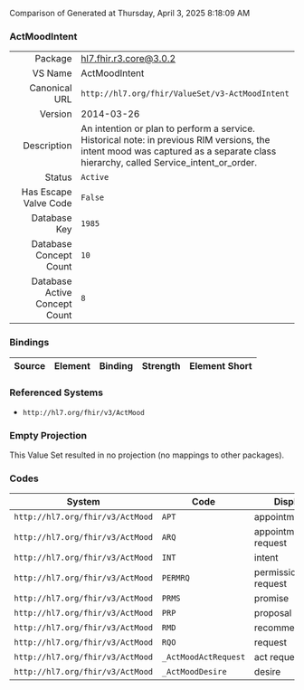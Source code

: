 Comparison of 
Generated at Thursday, April 3, 2025 8:18:09 AM

### ActMoodIntent

|      |     |
| ---: | --- |
| Package | hl7.fhir.r3.core@3.0.2 |
| VS Name | ActMoodIntent |
| Canonical URL | `http://hl7.org/fhir/ValueSet/v3-ActMoodIntent` |
| Version | 2014-03-26 |
| Description | An intention or plan to perform a service. Historical note: in previous RIM versions, the intent mood was captured as a separate class hierarchy, called Service_intent_or_order. |
| Status | `Active` |
| Has Escape Valve Code | `False` |
| Database Key | `1985` |
| Database Concept Count | `10` |
| Database Active Concept Count | `8` |
### Bindings

| Source | Element | Binding | Strength | Element Short |
| ------ | ------- | ------- | -------- | ------------- |

### Referenced Systems

* `http://hl7.org/fhir/v3/ActMood`
### Empty Projection

This Value Set resulted in no projection (no mappings to other packages).

### Codes

| System | Code | Display |
| ------ | ---- | ------- |
| `http://hl7.org/fhir/v3/ActMood` | `APT` | appointment |
| `http://hl7.org/fhir/v3/ActMood` | `ARQ` | appointment request |
| `http://hl7.org/fhir/v3/ActMood` | `INT` | intent |
| `http://hl7.org/fhir/v3/ActMood` | `PERMRQ` | permission request |
| `http://hl7.org/fhir/v3/ActMood` | `PRMS` | promise |
| `http://hl7.org/fhir/v3/ActMood` | `PRP` | proposal |
| `http://hl7.org/fhir/v3/ActMood` | `RMD` | recommendation |
| `http://hl7.org/fhir/v3/ActMood` | `RQO` | request |
| `http://hl7.org/fhir/v3/ActMood` | `_ActMoodActRequest` | act request |
| `http://hl7.org/fhir/v3/ActMood` | `_ActMoodDesire` | desire |
